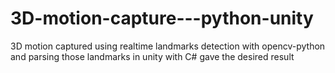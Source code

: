 # 3D-motion-capture---python-unity
3D motion captured using realtime landmarks detection with opencv-python and parsing those landmarks in unity with C# gave the desired result
